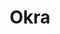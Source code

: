 ---
title: Okra
description: delicious nigerian vegetable soup
featured-image: /uploads/beef-stew.jpg
theme: Soups
---
